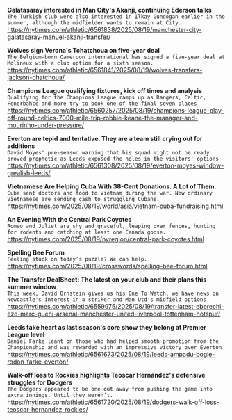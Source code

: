 **Galatasaray interested in Man City's Akanji, continuing Ederson talks**\
`The Turkish club were also interested in Ilkay Gundogan earlier in the summer, although the midfielder wants to remain at City.`\
https://nytimes.com/athletic/6561838/2025/08/19/manchester-city-galatasaray-manuel-akanji-transfer/

**Wolves sign Verona's Tchatchoua on five-year deal**\
`The Belgium-born Cameroon international has signed a five-year deal at Molineux with a club option for a sixth season.`\
https://nytimes.com/athletic/6561841/2025/08/19/wolves-transfers-jackson-chatchoua/

**Champions League qualifying fixtures, kick off times and analysis**\
`Qualifying for the Champions League ramps up as Rangers, Celtic, Fenerbahce and more try to book one of the final seven places`\
https://nytimes.com/athletic/6560257/2025/08/19/champions-league-play-off-round-celtics-7000-mile-trip-robbie-keane-the-manager-and-mourinho-under-pressure/

**Everton are tepid and tentative. They are a team still crying out for additions**\
`David Moyes' pre-season warning that his squad might not be ready proved prophetic as Leeds exposed the holes in the visitors' options`\
https://nytimes.com/athletic/6561308/2025/08/19/everton-moyes-window-grealish-leeds/

**Vietnamese Are Helping Cuba With 38-Cent Donations. A Lot of Them.**\
`Cuba sent doctors and food to Vietnam during the war. Now ordinary Vietnamese are sending cash to struggling Cubans.`\
https://nytimes.com/2025/08/19/world/asia/vietnam-cuba-fundraising.html

**An Evening With the Central Park Coyotes**\
`Romeo and Juliet are shy and graceful, leaping over fences, hunting for rodents and catching at least one Canada goose.`\
https://nytimes.com/2025/08/19/nyregion/central-park-coyotes.html

**Spelling Bee Forum**\
`Feeling stuck on today’s puzzle? We can help.`\
https://nytimes.com/2025/08/19/crosswords/spelling-bee-forum.html

**The Transfer DealSheet: The latest on your club and their plans this summer window**\
`This week, David Ornstein gives us his One To Watch, we have news on Newcastle's interest in a striker and Man Utd's midfield options`\
https://nytimes.com/athletic/6559975/2025/08/19/transfer-latest-eberechi-eze-marc-guehi-arsenal-manchester-united-liverpool-tottenham-hotspur/

**Leeds take heart as last season's core show they belong at Premier League level**\
`Daniel Farke leant on those who had helped smooth promotion from the Championship and was rewarded with an impressive victory over Everton`\
https://nytimes.com/athletic/6561673/2025/08/19/leeds-ampadu-bogle-rodon-farke-everton/

**Walk-off loss to Rockies highlights Teoscar Hernández's defensive struggles for Dodgers**\
`The Dodgers appeared to be one out away from pushing the game into extra innings. Until they weren’t.`\
https://nytimes.com/athletic/6561720/2025/08/19/dodgers-walk-off-loss-teoscar-hernandez-rockies/

